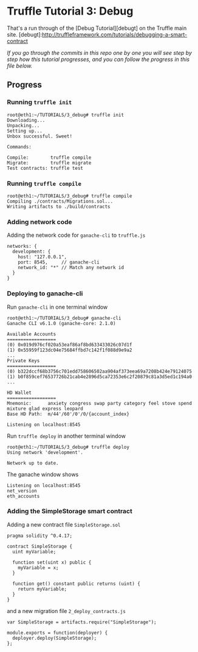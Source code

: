 # Truffle Tutorial 3: Debug

That's a run through of the [Debug Tutorial][debugt] on the Truffle main site.
[debugt]:http://truffleframework.com/tutorials/debugging-a-smart-contract

_If you go through the commits in this repo one by one you will see step by step how this
tutorial progresses, and you can follow the progress in this file below._


## Progress

### Running `truffle init`

    root@eth1:~/TUTORIALS/3_debug# truffle init
    Downloading...
    Unpacking...
    Setting up...
    Unbox successful. Sweet!

    Commands:

    Compile:        truffle compile
    Migrate:        truffle migrate
    Test contracts: truffle test


### Running `truffle compile`

    root@eth1:~/TUTORIALS/3_debug# truffle compile
    Compiling ./contracts/Migrations.sol...
    Writing artifacts to ./build/contracts

### Adding network code

Adding the network code for `ganache-cli` to `truffle.js`

    networks: {
      development: {
        host: "127.0.0.1",
        port: 8545,     // ganache-cli
        network_id: "*" // Match any network id
      }
    }

### Deploying to ganache-cli

Run `ganache-cli` in one terminal window

    root@eth1:~/TUTORIALS/3_debug# ganache-cli
    Ganache CLI v6.1.0 (ganache-core: 2.1.0)

    Available Accounts
    ==================
    (0) 0x019d976cf020a53eaf86af8bd633433026c07d1f
    (1) 0x55959f123dc04e75684ffbd7c142f1f088d9e9a2
    ...
    Private Keys
    ==================
    (0) b322dccf68b3756c701edd758606502aa904af373eea69a7208b424e79124075
    (1) b0f859cef76537726b21cab4e2896d5ca72353e6c2f20879c81a3d5ed1c194a0
    ...

    HD Wallet
    ==================
    Mnemonic:      anxiety congress swap party category feel stove spend mixture glad express leopard
    Base HD Path:  m/44'/60'/0'/0/{account_index}

    Listening on localhost:8545

Run `truffle deploy` in another terminal window

    root@eth1:~/TUTORIALS/3_debug# truffle deploy
    Using network 'development'.

    Network up to date.

The ganache window shows

    Listening on localhost:8545
    net_version
    eth_accounts

### Adding the SimpleStorage smart contract

Adding a new contract file `SimpleStorage.sol`

    pragma solidity ^0.4.17;

    contract SimpleStorage {
      uint myVariable;

      function set(uint x) public {
        myVariable = x;
      }

      function get() constant public returns (uint) {
        return myVariable;
      }
    }

and a new migration file `2_deploy_contracts.js`

    var SimpleStorage = artifacts.require("SimpleStorage");

    module.exports = function(deployer) {
      deployer.deploy(SimpleStorage);
    };
